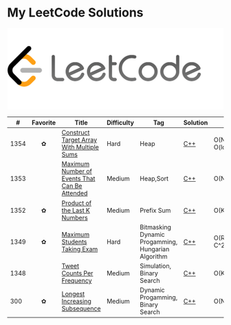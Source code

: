 # My LeetCode Solutions  
![cover](cover.png)

| # | Favorite | Title | Difficulty | Tag | Solution | Time | Space |
|---| :------: | ----- | ---------- | --- | -------- | ---- | ----- |
|1354|✿|[Construct Target Array With Multiple Sums](https://leetcode.com/problems/construct-target-array-with-multiple-sums/) |Hard|Heap|[C++](1354.cpp)|O(N) + O(logDlogN)|O(N)|
|1353||[Maximum Number of Events That Can Be Attended](https://leetcode.com/problems/maximum-number-of-events-that-can-be-attended/) |Medium|Heap,Sort|[C++](1353.cpp)|O(NlogN)|O(N)|
|1352|✿|[Product of the Last K Numbers](https://leetcode.com/problems/product-of-the-last-k-numbers/) |Medium|Prefix Sum|[C++](1352.cpp)|O(K)|O(K)|
|1349|✿|[Maximum Students Taking Exam](https://leetcode.com/problems/maximum-students-taking-exam/) |Hard|Bitmasking Dynamic Progamming, Hungarian Algorithm|[C++](1349.cpp)|O(R^2 * C^2)|O(RC)|
|1348||[Tweet Counts Per Frequency](https://leetcode.com/problems/tweet-counts-per-frequency/) |Medium|Simulation, Binary Search|[C++](1348.cpp)|O(K^2)|O(N)|
|300|✿|[Longest Increasing Subsequence](https://leetcode.com/problems/longest-increasing-subsequence/) |Medium|Dynamic Progamming, Binary Search|[C++](300.cpp)|O(NlogN)|O(N)|
